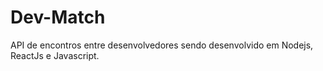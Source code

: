 # Dev-Match
API de encontros entre desenvolvedores sendo desenvolvido em Nodejs, ReactJs e Javascript.
